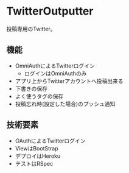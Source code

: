 # TwitterOutputter

投稿専用のTwitter。

## 機能

- OmniAuthによるTwitterログイン
  - ログインはOmniAuthのみ
- アプリ上からTwitterアカウントへ投稿出来る
- 下書きの保存
- よく使うタグの保存
- 投稿忘れ時(設定した場合)のプッシュ通知

## 技術要素

- OAuthによるTwitterログイン
- ViewはBootStrap
- デプロイはHeroku
- テストはRSpec
